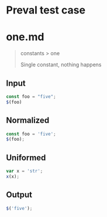 # Preval test case

# one.md

> constants > one
>
> Single constant, nothing happens

## Input

`````js filename=intro
const foo = "five";
$(foo)
`````

## Normalized

`````js filename=intro
const foo = 'five';
$(foo);
`````

## Uniformed

`````js filename=intro
var x = 'str';
x(x);
`````

## Output

`````js filename=intro
$('five');
`````
